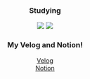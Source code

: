 <div align="center">

 
 
 ### Studying
 <img src="https://img.shields.io/badge/python-blue?style=flat&logo=python&logoColor=white"/>
 <img src="https://img.shields.io/badge/OpenCV-green?style=flat&logo=OpenCV&logoColor=white"/>
 

 
 ### My Velog and Notion!
 
 <a href="https://velog.io/@yunj05763">Velog</a><br />
 <a href="https://www.notion.so/FE_DEVELOPER-1280c327ffc6458fabd3875546a2ceb4">Notion</a>
</div>


